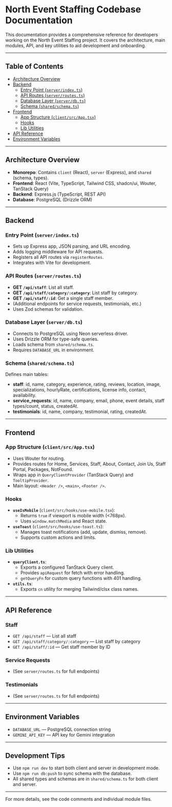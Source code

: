 # North Event Staffing Codebase Documentation

This documentation provides a comprehensive reference for developers working on the North Event Staffing project. It covers the architecture, main modules, API, and key utilities to aid development and onboarding.

---

## Table of Contents
- [Architecture Overview](#architecture-overview)
- [Backend](#backend)
  - [Entry Point (`server/index.ts`)](#entry-point-serverindexts)
  - [API Routes (`server/routes.ts`)](#api-routes-serverroutests)
  - [Database Layer (`server/db.ts`)](#database-layer-serverdbts)
  - [Schema (`shared/schema.ts`)](#schema-sharedschemats)
- [Frontend](#frontend)
  - [App Structure (`client/src/App.tsx`)](#app-structure-clientsrcapptsx)
  - [Hooks](#hooks)
  - [Lib Utilities](#lib-utilities)
- [API Reference](#api-reference)
- [Environment Variables](#environment-variables)

---

## Architecture Overview

- **Monorepo**: Contains `client` (React), `server` (Express), and `shared` (schema, types).
- **Frontend**: React (Vite, TypeScript, Tailwind CSS, shadcn/ui, Wouter, TanStack Query)
- **Backend**: Express.js (TypeScript, REST API)
- **Database**: PostgreSQL (Drizzle ORM)

---

## Backend

### Entry Point (`server/index.ts`)
- Sets up Express app, JSON parsing, and URL encoding.
- Adds logging middleware for API requests.
- Registers all API routes via `registerRoutes`.
- Integrates with Vite for development.

### API Routes (`server/routes.ts`)
- **GET `/api/staff`**: List all staff.
- **GET `/api/staff/category/:category`**: List staff by category.
- **GET `/api/staff/:id`**: Get a single staff member.
- (Additional endpoints for service requests, testimonials, etc.)
- Uses Zod schemas for validation.

### Database Layer (`server/db.ts`)
- Connects to PostgreSQL using Neon serverless driver.
- Uses Drizzle ORM for type-safe queries.
- Loads schema from `shared/schema.ts`.
- Requires `DATABASE_URL` in environment.

### Schema (`shared/schema.ts`)
Defines main tables:
- **staff**: id, name, category, experience, rating, reviews, location, image, specializations, hourlyRate, certifications, license info, contact, availability.
- **service_requests**: id, name, company, email, phone, event details, staff types/count, status, createdAt.
- **testimonials**: id, name, company, testimonial, rating, createdAt.

---

## Frontend

### App Structure (`client/src/App.tsx`)
- Uses Wouter for routing.
- Provides routes for Home, Services, Staff, About, Contact, Join Us, Staff Portal, Packages, NotFound.
- Wraps app in `QueryClientProvider` (TanStack Query) and `TooltipProvider`.
- Main layout: `<Header />`, `<main>`, `<Footer />`.

### Hooks
- **`useIsMobile`** (`client/src/hooks/use-mobile.tsx`):
  - Returns `true` if viewport is mobile width (<768px).
  - Uses `window.matchMedia` and React state.
- **`useToast`** (`client/src/hooks/use-toast.ts`):
  - Manages toast notifications (add, update, dismiss, remove).
  - Supports custom actions and limits.

### Lib Utilities
- **`queryClient.ts`**:
  - Exports a configured TanStack Query client.
  - Provides `apiRequest` for fetch with error handling.
  - `getQueryFn` for custom query functions with 401 handling.
- **`utils.ts`**:
  - Exports `cn` utility for merging Tailwind/clsx class names.

---

## API Reference

### Staff
- `GET /api/staff` — List all staff
- `GET /api/staff/category/:category` — List staff by category
- `GET /api/staff/:id` — Get staff member by ID

### Service Requests
- (See `server/routes.ts` for full endpoints)

### Testimonials
- (See `server/routes.ts` for full endpoints)

---

## Environment Variables
- `DATABASE_URL` — PostgreSQL connection string
- `GEMINI_API_KEY` — API key for Gemini integration

---

## Development Tips
- Use `npm run dev` to start both client and server in development mode.
- Use `npm run db:push` to sync schema with the database.
- All shared types and schemas are in `shared/schema.ts` for both client and server.

---

For more details, see the code comments and individual module files.
